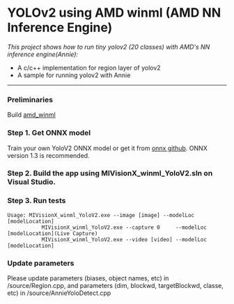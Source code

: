 # YOLOv2 using AMD winml (AMD NN Inference Engine)

*This project shows how to run tiny yolov2 (20 classes) with AMD's NN inference engine(Annie):*
+ A c/c++ implementation for region layer of yolov2
+ A sample for running yolov2 with Annie

---

### Preliminaries
Build [amd_winml](https://github.com/GPUOpen-ProfessionalCompute-Libraries/MIVisionX/tree/master/amd_openvx_extensions/amd_winml#build-using-visual-studio-2017-on-64-bit-windows-10)


### Step 1. Get ONNX model
Train your own YoloV2 ONNX model or get it from [onnx github](https://github.com/onnx/models/tree/master/tiny_yolov2).
ONNX version 1.3 is recommended.

### Step 2. Build the app using MIVisionX_winml_YoloV2.sln on Visual Studio.

### Step 3. Run tests
```	
Usage: MIVisionX_winml_YoloV2.exe --image [image] --modelLoc [modelLocation]
		   MIVisionX_winml_YoloV2.exe --capture 0     --modelLoc [modelLocation](Live Capture)
		   MIVisionX_winml_YoloV2.exe --video [video] --modelLoc [modelLocation]
```

### Update parameters

Please update parameters (biases, object names, etc) in /source/Region.cpp, and parameters (dim, blockwd, targetBlockwd, classe, etc) in /source/AnnieYoloDetect.cpp

